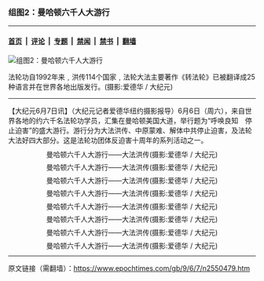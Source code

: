 ### 组图2：曼哈顿六千人大游行

---

#### [首页](../../../..?n2550479) &nbsp;|&nbsp; [评论](../../../../../epoch-comment?n2550479) &nbsp;|&nbsp; [专题](../../../../../epoch-special?n2550479) &nbsp;|&nbsp; [禁闻](../../../../../epoch-news?n2550479) &nbsp;|&nbsp; [禁书](../../../../../books?n2550479) &nbsp;|&nbsp; [翻墙](https://github.com/gfw-breaker/nogfw/blob/master/README.md?n2550479)


<div><img alt="组图2：曼哈顿六千人大游行" class="attachment-djy_600_400 size-djy_600_400 wp-post-image" src="https://i.epochtimes.com/assets/uploads/2009/06/906061639211617-600x400.jpg"/>
<div class="caption">
 <p>
  法轮功自1992年来﹐洪传114个国家﹐法轮大法主要著作《转法轮》已被翻译成25种语言并在世界各地出版发行。(摄影:爱德华 / 大纪元)
 </p>
</div></div><hr/><div class="post_content" id="artbody" itemprop="articleBody">
 <!-- article content begin -->
 <p>
  【大纪元6月7日讯】（大纪元记者爱德华纽约摄影报导）6月6日（周六），来自世界各地的约六千名法轮功学员，汇集在曼哈顿美国大道，举行题为“呼唤良知　停止迫害”的盛大游行。游行分为大法洪传、中原蒙难、解体中共停止迫害，及法轮大法好四大部分。这是法轮功团体反迫害十周年的系列活动之一。
 </p>
 <p>
  <!--image v 1.5-->
 </p>
 <div style="line-height: 90%; text-align: center;">
  <ok href=" https://i.epochtimes.com/assets/uploads/2009/06/906061639181617-450x325.jpg" rel="noreferrer noopener" target="_blank">
   <img alt="" class="size-medium wp-image-7419211" src="https://i.epochtimes.com/assets/uploads/2009/06/906061639181617-450x325.jpg" title=""/>
  </ok>
  <br/>
  <span class="bn12">
   曼哈顿六千人大游行——大法洪传(摄影:爱德华 / 大纪元)
  </span>
 </div>
 <p>
  <!-- -->
 </p>
 <p>
  <!--image v 1.5-->
 </p>
 <div style="line-height: 90%; text-align: center;">
  <ok href=" https://i.epochtimes.com/assets/uploads/2009/06/906061616101617-450x308.jpg" rel="noreferrer noopener" target="_blank">
   <img alt="" class="size-medium wp-image-7419212" src="https://i.epochtimes.com/assets/uploads/2009/06/906061616101617-450x308.jpg" title=""/>
  </ok>
  <br/>
  <span class="bn12">
   曼哈顿六千人大游行——大法洪传(摄影:爱德华 / 大纪元)
  </span>
 </div>
 <p>
  <!-- -->
 </p>
 <p>
  <!--image v 1.5-->
 </p>
 <div style="line-height: 90%; text-align: center;">
  <ok href=" https://i.epochtimes.com/assets/uploads/2009/06/906061639201617-450x316.jpg" rel="noreferrer noopener" target="_blank">
   <img alt="" class="size-medium wp-image-7419213" src="https://i.epochtimes.com/assets/uploads/2009/06/906061639201617-450x316.jpg" title=""/>
  </ok>
  <br/>
  <span class="bn12">
   曼哈顿六千人大游行——大法洪传(摄影:爱德华 / 大纪元)
  </span>
 </div>
 <p>
  <!-- -->
 </p>
 <p>
  <!--image v 1.5-->
 </p>
 <div style="line-height: 90%; text-align: center;">
  <ok href=" https://i.epochtimes.com/assets/uploads/2009/06/906061639171617-450x317.jpg" rel="noreferrer noopener" target="_blank">
   <img alt="" class="size-medium wp-image-7419214" src="https://i.epochtimes.com/assets/uploads/2009/06/906061639171617-450x317.jpg" title=""/>
  </ok>
  <br/>
  <span class="bn12">
   曼哈顿六千人大游行——大法洪传(摄影:爱德华 / 大纪元)
  </span>
 </div>
 <p>
  <!-- -->
 </p>
 <p>
  <!--image v 1.5-->
 </p>
 <div style="line-height: 90%; text-align: center;">
  <ok href=" https://i.epochtimes.com/assets/uploads/2009/06/906061642521617-450x308.jpg" rel="noreferrer noopener" target="_blank">
   <img alt="" class="size-medium wp-image-7419215" src="https://i.epochtimes.com/assets/uploads/2009/06/906061642521617-450x308.jpg" title=""/>
  </ok>
  <br/>
  <span class="bn12">
   曼哈顿六千人大游行——大法洪传(摄影:爱德华 / 大纪元)
  </span>
 </div>
 <p>
  <!-- -->
 </p>
 <p>
  <!--image v 1.5-->
 </p>
 <div style="line-height: 90%; text-align: center;">
  <ok href=" https://i.epochtimes.com/assets/uploads/2009/06/906061642501617-450x297.jpg" rel="noreferrer noopener" target="_blank">
   <img alt="" class="size-medium wp-image-7419216" src="https://i.epochtimes.com/assets/uploads/2009/06/906061642501617-450x297.jpg" title=""/>
  </ok>
  <br/>
  <span class="bn12">
   曼哈顿六千人大游行——大法洪传(摄影:爱德华 / 大纪元)
  </span>
 </div>
 <p>
  <!-- -->
 </p>
 <p>
  <!--image v 1.5-->
 </p>
 <div style="line-height: 90%; text-align: center;">
  <ok href=" https://i.epochtimes.com/assets/uploads/2009/06/906061642531617-450x294.jpg" rel="noreferrer noopener" target="_blank">
   <img alt="" class="size-medium wp-image-7419217" src="https://i.epochtimes.com/assets/uploads/2009/06/906061642531617-450x294.jpg" title=""/>
  </ok>
  <br/>
  <span class="bn12">
   曼哈顿六千人大游行——大法洪传(摄影:爱德华 / 大纪元)
  </span>
 </div>
 <p>
  <!-- -->
 </p>
 <p>
  <!--image v 1.5-->
 </p>
 <div style="line-height: 90%; text-align: center;">
  <ok href=" https://i.epochtimes.com/assets/uploads/2009/06/906061642511617-450x289.jpg" rel="noreferrer noopener" target="_blank">
   <img alt="" class="size-medium wp-image-7419218" src="https://i.epochtimes.com/assets/uploads/2009/06/906061642511617-450x289.jpg" title=""/>
  </ok>
  <br/>
  <span class="bn12">
   曼哈顿六千人大游行——大法洪传(摄影:爱德华 / 大纪元)
  </span>
 </div>
 <p>
  <!-- -->
 </p>
 <!-- article content end -->
 <div id="below_article_ad">
 </div>
</div>


---

原文链接（需翻墙）：https://www.epochtimes.com/gb/9/6/7/n2550479.htm